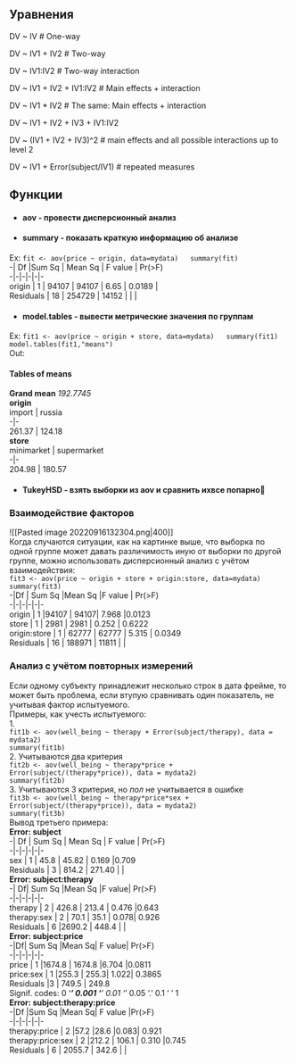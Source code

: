 ## Уравнения  
DV ~ IV # One-way  
  
DV ~ IV1 + IV2 # Two-way  
  
DV ~ IV1:IV2  # Two-way interaction  
  
DV ~ IV1 + IV2 + IV1:IV2 # Main effects + interaction  
  
DV ~ IV1 * IV2  # The same: Main effects + interaction  
  
DV ~ IV1 + IV2 + IV3 + IV1:IV2  
  
DV ~ (IV1 + IV2 + IV3)^2 # main effects and all possible interactions up to level 2  
  
DV ~ IV1 + Error(subject/IV1) # repeated measures  
  
## Функции  
- #### **aov** - провести дисперсионный анализ  
- #### **summary** - показать краткую информацию об анализе  
Ex: ```fit <- aov(price ~ origin, data=mydata)  
summary(fit)```  
-|   Df |Sum Sq  | Mean Sq  | F value | Pr(>F)  
-|-|-|-|-|-  
origin   |    1  | 94107  | 94107 |   6.65 | 0.0189 |   
Residuals   | 18 | 254729 |  14152 |  |   |             
- #### **model.tables** - вывести метрические значения по группам  
Ex: ```fit1 <- aov(price ~ origin + store, data=mydata)  
summary(fit1)  
model.tables(fit1,"means")```  
Out:  
#### Tables of means  
**Grand mean** *192.7745*  
**origin**  
import | russia   
-|-  
261.37 | 124.18   
**store**  
 minimarket | supermarket   
 -|-  
     204.98  |    180.57   
- #### **TukeyHSD** - взять выборки из aov и сравнить ихвсе попарно🤡  
### Взаимодействие факторов  
![[Pasted image 20220916132304.png|400]]  
Когда случаются ситуации, как на картинке выше, что выборка по одной группе может давать различимость иную от выборки по другой группе, можно использовать дисперсионный анализ с учётом взаимодействия:  
`fit3 <- aov(price ~ origin + store + origin:store, data=mydata)`  
`summary(fit3)`  
 -|Df | Sum Sq  |Mean Sq |F value | Pr(>F)  
 -|-|-|-|-|-  
origin  |      1  |94107  | 94107|   7.968 |0.0123  
store       |  1  | 2981  |  2981 |  0.252 | 0.6222  
origin:store   | 1 | 62777 |  62777  | 5.315  | 0.0349  
Residuals |   16 | 188971 |  11811 | |                
  
### Анализ с учётом повторных измерений  
Если одному субъекту принадлежит несколько строк в дата фрейме, то может быть проблема, если втупую сравнивать один показатель, не учитывая фактор испытуемого.   
Примеры, как учесть испытуемого:  
1.   
`fit1b <- aov(well_being ~ therapy + Error(subject/therapy), data = mydata2)`  
`summary(fit1b)`  
2. Учитываются два критерия  
`fit2b <- aov(well_being ~ therapy*price + Error(subject/(therapy*price)), data = mydata2)`  
`summary(fit2b)`  
3. Учитываются 3 критерия, но *пол* не учитывается в ошибке  
`fit3b <- aov(well_being ~ therapy*price*sex + Error(subject/(therapy*price)), data = mydata2)`  
`summary(fit3b)`  
Вывод третьего примера:  
**Error: subject**  
-|      Df | Sum Sq | Mean Sq | F value | Pr(>F)  
-|-|-|-|-|-  
sex     |   1  | 45.8  | 45.82   | 0.169  |0.709  
Residuals | 3   | 814.2 | 271.40      | |          
**Error: subject:therapy**  
-|            Df| Sum Sq |Mean Sq |F value| Pr(>F)  
-|-|-|-|-|-  
therapy    |  2 | 426.8  | 213.4  | 0.476  |0.643  
therapy:sex | 2  | 70.1 |   35.1 |  0.078| 0.926  
Residuals   | 6 |2690.2  | 448.4     | |          
**Error: subject:price**  
-|Df| Sum Sq |Mean Sq| F value| Pr(>F)  
-|-|-|-|-|-  
price    |  1 |1674.8 | 1674.8   |6.704 |0.0811  
price:sex | 1  |255.3  | 255.3|   1.022| 0.3865  
Residuals  |3 | 749.5 |  249.8                 
Signif. codes:  0 ‘***’ 0.001 ‘**’ 0.01 ‘*’ 0.05 ‘.’ 0.1 ‘ ’ 1  
**Error: subject:therapy:price**  
-|Df |Sum Sq |Mean Sq| F value |Pr(>F)  
-|-|-|-|-|-  
therapy:price     | 2   |57.2    |28.6   |0.083|  0.921  
therapy:price:sex | 2  |212.2 |  106.1  | 0.310  |0.745  
Residuals      |    6 | 2055.7  | 342.6 | |